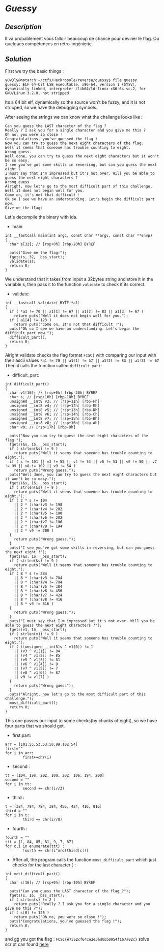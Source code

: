 # *Guessy*

## *Description*
Il va probablement vous falloir beaucoup de chance pour deviner le flag. Ou quelques compétences en rétro-ingénierie.

## *Solution*
First we try the basic things : 
```
y8w3ly@notarch:~/ctfs/Hackropole/reverse/guessy$ file guessy 
guessy: ELF 64-bit LSB executable, x86-64, version 1 (SYSV), dynamically linked, interpreter /lib64/ld-linux-x86-64.so.2, for GNU/Linux 3.2.0, not stripped
```
Its a 64 bit elf, dynamically so the source won't be fuzzy, and it is not stripped, so we have the debugging symbols.

After seeing the strings we can know what the challenge looks like : 
```
Can you guess the LAST character of the flag ?
Really ? I ask you for a single character and you give me this ?
Oh no, you were so close !
Congratulations, you've guessed the flag !
Now you can try to guess the next eight characters of the flag.
Well it seems that someone has trouble counting to eight.
Wrong guess.
Well done, you can try to guess the next eight characters but it won't be so easy.
I see you've got some skills in reversing, but can you guess the next eight ?
I must say that I'm impressed but it's not over. Will you be able to guess the next eight characters ?
Wrong guess
Alright, now let's go to the most difficult part of this challenge.
Well it does not begin well for you.
Come on, it's not that difficult !
Ok so I see we have an understanding. Let's begin the difficult part now.
Give me the flag:
```
Let's decompile the binary with ida.
+ main:
```
int __fastcall main(int argc, const char **argv, const char **envp)
{
  char s[32]; // [rsp+0h] [rbp-20h] BYREF

  puts("Give me the flag:");
  fgets(s, 32, _bss_start);
  validate(s);
  return 0;
}
```
We understand that it takes from input a 32bytes string and store it in the variable s, then pass it to the function `validate` to check if its correct. 

+ validate:
```
int __fastcall validate(_BYTE *a1)
{
  if ( *a1 != 70 || a1[1] != 67 || a1[2] != 83 || a1[3] != 67 )
    return puts("Well it does not begin well for you.");
  if ( a1[4] != 123 )
    return puts("Come on, it's not that difficult !");
  puts("Ok so I see we have an understanding. Let's begin the difficult part now.");
  difficult_part();
  return 0;
}
```
Alright validate checks the flag format `FCSC{` with comparing our input with their ascii values `*a1 != 70 || a1[1] != 67 || a1[2] != 83 || a1[3] != 67`
Then it calls the function called `difficult_part`:

+ difficult_part:
```
int difficult_part()
{
  char v1[16]; // [rsp+0h] [rbp-20h] BYREF
  char s; // [rsp+10h] [rbp-10h] BYREF
  unsigned __int8 v3; // [rsp+11h] [rbp-Fh]
  unsigned __int8 v4; // [rsp+12h] [rbp-Eh]
  unsigned __int8 v5; // [rsp+13h] [rbp-Dh]
  unsigned __int8 v6; // [rsp+14h] [rbp-Ch]
  unsigned __int8 v7; // [rsp+15h] [rbp-Bh]
  unsigned __int8 v8; // [rsp+16h] [rbp-Ah]
  char v9; // [rsp+17h] [rbp-9h]

  puts("Now you can try to guess the next eight characters of the flag.");
  fgets(&s, 16, _bss_start);
  if ( strlen(&s) != 9 )
    return puts("Well it seems that someone has trouble counting to eight.");
  if ( s != 101 || v3 != 55 || v4 != 53 || v5 != 53 || v6 != 50 || v7 != 99 || v8 != 102 || v9 != 54 )
    return puts("Wrong guess.");
  puts("Well done, you can try to guess the next eight characters but it won't be so easy.");
  fgets(&s, 16, _bss_start);
  if ( strlen(&s) != 9 )
    return puts("Well it seems that someone has trouble counting to eight.");
  if ( 2 * s != 104
    || 2 * (char)v3 != 198
    || 2 * (char)v4 != 202
    || 2 * (char)v5 != 100
    || 2 * (char)v6 != 202
    || 2 * (char)v7 != 106
    || 2 * (char)v8 != 194
    || 2 * v9 != 200 )
  {
    return puts("Wrong guess.");
  }
  puts("I see you've got some skills in reversing, but can you guess the next eight ?");
  fgets(&s, 16, _bss_start);
  if ( strlen(&s) != 9 )
    return puts("Well it seems that someone has trouble counting to eight.");
  if ( 8 * s != 384
    || 8 * (char)v3 != 784
    || 8 * (char)v4 != 784
    || 8 * (char)v5 != 384
    || 8 * (char)v6 != 456
    || 8 * (char)v7 != 424
    || 8 * (char)v8 != 416
    || 8 * v9 != 816 )
  {
    return puts("Wrong guess.");
  }
  puts("I must say that I'm impressed but it's not over. Will you be able to guess the next eight characters ?");
  fgets(v1, 16, _bss_start);
  if ( strlen(v1) != 9 )
    return puts("Well it seems that someone has trouble counting to eight.");
  if ( ((unsigned __int8)s ^ v1[0]) != 1
    || (v3 ^ v1[1]) != 84
    || (v4 ^ v1[2]) != 85
    || (v5 ^ v1[3]) != 81
    || (v6 ^ v1[4]) != 9
    || (v7 ^ v1[5]) != 7
    || (v8 ^ v1[6]) != 87
    || v9 != v1[7] )
  {
    return puts("Wrong guess");
  }
  puts("Alright, now let's go to the most difficult part of this challenge.");
  most_difficult_part();
  return 0;
}
```
This one passes our input to some checks(by chunks of eight), so we have four parts that we should get.

+ first part:
```
arr = [101,55,53,53,50,99,102,54]
first=""
for i in arr:
        first+=chr(i)
```

+ second :
```
tt = [104, 198, 202, 100, 202, 106, 194, 200]
second = ""
for i in tt:
        second += chr(i//2)
```

+ third :
```
t = [384, 784, 784, 384, 456, 424, 416, 816]
third = ""
for i in t:
        third += chr(i//8)
```

+ fourth :
```
fourth = ""
ttt = [1, 84, 85, 81, 9, 7, 87]
for c,i in enumerate(ttt) :
        fourth += chr(i^ord(third[c]))
```

+ After all, the program calls the function `most_difficult_part` which just checks for the last character `}` :
```
int most_difficult_part()
{
  char s[16]; // [rsp+0h] [rbp-10h] BYREF

  puts("Can you guess the LAST character of the flag ?");
  fgets(s, 16, _bss_start);
  if ( strlen(s) != 2 )
    return puts("Really ? I ask you for a single character and you give me this ?");
  if ( s[0] != 125 )
    return puts("Oh no, you were so close !");
  puts("Congratulations, you've guessed the flag !");
  return 0;
}
```


and gg you got the flag : `FCSC{e7552cf64ce2e5ad0bb0954f167a02c}`
solve script can found [here](sol.py)
